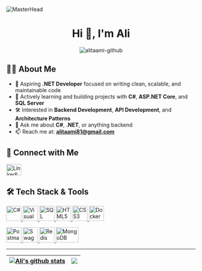   ![MasterHead](https://github.com/alitaami/alitaami/assets/116227297/c8cc5a57-d672-48ba-b2ea-b386205391e6)
     
<h1 align="center">Hi 👋, I'm Ali</h1>  
<p align="center">   
  <img src="https://komarev.com/ghpvc/?username=alitaami-github&label=Profile%20views&color=0e75b6&style=flat" alt="alitaami-github" />
</p> 

## 👨‍💻 About Me 
- 🧠 Aspiring **.NET Developer** focused on writing clean, scalable, and maintainable code   
- 🚀 Actively learning and building projects with **C#**, **ASP.NET Core**, and **SQL Server**   
- 🛠️ Interested in **Backend Development**, **API Development**, and **Architecture Patterns**  
- 💬 Ask me about **C#**, **.NET**, or anything backend  
- 📫 Reach me at: **alitaami81@gmail.com**

## 🤝 Connect with Me

<p align="left">
  <a href="https://www.linkedin.com/in/ali-taami-2745a525b/" target="_blank">
    <img align="center" src="https://raw.githubusercontent.com/rahuldkjain/github-profile-readme-generator/master/src/images/icons/Social/linked-in-alt.svg" alt="LinkedIn" height="30" width="40" />
  </a>
</p>
 
## 🛠️ Tech Stack & Tools
<p align="left">
  <a href="https://dotnet.microsoft.com/" target="_blank" rel="noreferrer">
    <img src="https://brandeps.com/logo-download/C/C-Sharp-logo-vector-01.svg" alt="C#" width="40" height="40"/>
  </a>   
  <a href="https://visualstudio.microsoft.com/" target="_blank" rel="noreferrer">
    <img src="https://brandeps.com/icon-download/V/Visual-studio-icon-vector-02.svg" alt="Visual Studio" width="40" height="40"/>
  </a>
  <a href="https://www.microsoft.com/en-us/sql-server/sql-server-downloads" target="_blank" rel="noreferrer">
    <img src="https://encrypted-tbn0.gstatic.com/images?q=tbn:ANd9GcTCMPsByAv-2Cn8M3pU5VB2PvJONtweBMUyFQ&usqp=CAU" alt="SQL Server" width="40" height="40"/>
  </a>
  <a href="https://developer.mozilla.org/en-US/docs/Web/HTML" target="_blank" rel="noreferrer">
    <img src="https://brandeps.com/logo-download/H/HTML-5-logo-vector-01.svg" alt="HTML5" width="40" height="40"/>
  </a>
  <a href="https://developer.mozilla.org/en-US/docs/Web/CSS" target="_blank" rel="noreferrer">
    <img src="https://brandeps.com/icon-download/C/Css-3-icon-vector-02.svg" alt="CSS3" width="40" height="40"/>
  </a>
  <a href="https://www.docker.com/" target="_blank" rel="noreferrer">
    <img src="https://brandeps.com/logo-download/D/Docker-logo-vector-01.svg" alt="Docker" width="40" height="40"/>
  </a>
</p>
<p align="left">
  <a href="https://www.postman.com/" target="_blank" rel="noreferrer">
    <img src="https://brandeps.com/icon-download/P/Postman-icon-vector-02.svg" alt="Postman" width="40" height="40"/>
  </a>
  <a href="https://swagger.io/" target="_blank" rel="noreferrer">
    <img src="https://brandeps.com/icon-download/S/Swagger-icon-vector-02.svg" alt="Swagger" width="40" height="40"/>
  </a>
  <a href="https://redis.io/" target="_blank" rel="noreferrer">
    <img src="https://brandeps.com/icon-download/R/Redis-icon-vector-03.svg" alt="Redis" width="40" height="40"/>
  </a>
  <a href="https://www.mongodb.com/" target="_blank" rel="noreferrer">
    <img src="https://brandeps.com/icon-download/M/Mongodb-icon-vector-03.svg" alt="MongoDB" width="60" height="40"/>
  </a>  
</p>

---

| <a href="https://github.com/anuraghazra/github-readme-stats"><img align="center" src="https://github-readme-stats.vercel.app/api?username=alitaami&show_icons=true&include_all_commits=true&theme=buefy&hide_border=true" alt="Ali's github stats" /></a> | <a href="https://github.com/anuraghazra/github-readme-stats"><img align="center" src="https://github-readme-stats.vercel.app/api/top-langs/?username=alitaami&layout=compact&theme=buefy&hide_border=true" /></a> |
| ------------- | ------------- |
